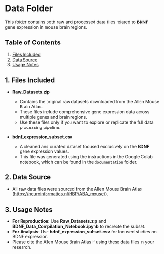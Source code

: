# Data Folder

This folder contains both raw and processed data files related to **BDNF** gene expression in mouse brain regions.

## Table of Contents

1. [Files Included](#1-files-included)
2. [Data Source](#2-data-source)
3. [Usage Notes](#3-usage-notes)

## 1. Files Included

- **Raw_Datasets.zip**  
  - Contains the original raw datasets downloaded from the Allen Mouse Brain Atlas.
  - These files include comprehensive gene expression data across multiple genes and brain regions.
  - Use these files only if you want to explore or replicate the full data processing pipeline.

- **bdnf_expression_subset.csv**  
  - A cleaned and curated dataset focused exclusively on the **BDNF** gene expression values.
  - This file was generated using the instructions in the Google Colab notebook, which can be found in the `documentation` folder.

## 2. Data Source
- All raw data files were sourced from the Allen Mouse Brain Atlas (https://neuroinformatics.nl/HBP/ABA_mouse/).

## 3. Usage Notes
- **For Reproduction**: Use **Raw_Datasets.zip** and **BDNF_Data_Compilation_Notebook.ipynb** to recreate the subset.
- **For Analysis**: Use **bdnf_expression_subset.csv** for focused studies on BDNF expression.
- Please cite the Allen Mouse Brain Atlas if using these data files in your research.
